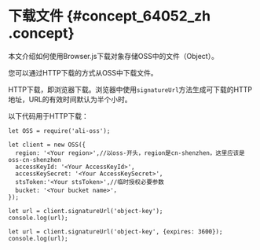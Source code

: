 # 下载文件 {#concept_64052_zh .concept}

本文介绍如何使用Browser.js下载对象存储OSS中的文件（Object）。

您可以通过HTTP下载的方式从OSS中下载文件。

HTTP下载，即浏览器下载。浏览器中使用`signatureUrl`方法生成可下载的HTTP地址，URL的有效时间默认为半个小时。

以下代码用于HTTP下载：

``` {#codeblock_mx6_dll_0p7 .language-js}
let OSS = require('ali-oss');

let client = new OSS({
  region: '<Your region>',//以oss-开头，region是cn-shenzhen，这里应该是oss-cn-shenzhen
  accessKeyId: '<Your AccessKeyId>',
  accessKeySecret: '<Your AccessKeySecret>',
  stsToken:'<Your stsToken>',//临时授权必要参数
  bucket: '<Your bucket name>'，
});

let url = client.signatureUrl('object-key');
console.log(url);

let url = client.signatureUrl('object-key', {expires: 3600});
console.log(url);

		
```

